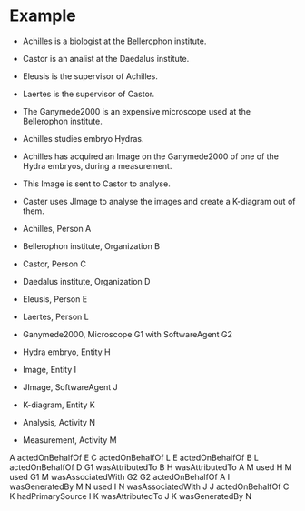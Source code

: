 Example
=======

* Achilles is a biologist at the Bellerophon institute.
* Castor is an analist at the Daedalus institute.
* Eleusis is the supervisor of Achilles.
* Laertes is the supervisor of Castor.
* The Ganymede2000 is an expensive microscope used at the Bellerophon institute.
* Achilles studies embryo Hydras.
* Achilles has acquired an Image on the Ganymede2000 of one of the Hydra embryos, during a measurement.
* This Image is sent to Castor to analyse.
* Caster uses JImage to analyse the images and create a K-diagram out of them.

* Achilles, Person A
* Bellerophon institute, Organization B
* Castor, Person C
* Daedalus institute, Organization D
* Eleusis, Person E
* Laertes, Person L
* Ganymede2000,	Microscope G1 with SoftwareAgent G2
* Hydra embryo, Entity H
* Image, Entity I
* JImage, SoftwareAgent J
* K-diagram, Entity K
* Analysis, Activity N
* Measurement, Activity M

A actedOnBehalfOf E
C actedOnBehalfOf L
E actedOnBehalfOf B
L actedOnBehalfOf D
G1 wasAttributedTo B
H wasAttributedTo A
M used H
M used G1
M wasAssociatedWith G2
G2 actedOnBehalfOf A
I wasGeneratedBy M
N used I
N wasAssociatedWith J
J actedOnBehalfOf C
K hadPrimarySource I
K wasAttributedTo J
K wasGeneratedBy N